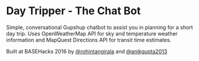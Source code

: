 # Day Tripper - The Chat Bot
Simple, conversational Gupshup chatbot to assist you in planning for a short day trip.
Uses OpenWeatherMap API for sky and temperature weather information and MapQuest Directions API for transit time estimates.

Built at BASEHacks 2016 by [@rohintangirala](https://github.com/rohintangirala) and [@anikgupta2013](https://github.com/anikgupta2013)

